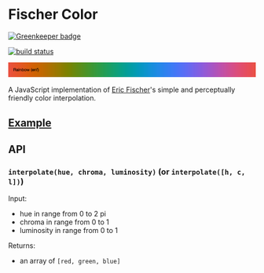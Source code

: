 # Fischer Color

[![Greenkeeper badge](https://badges.greenkeeper.io/tmcw/fischer-color.svg)](https://greenkeeper.io/)

[![build status](https://secure.travis-ci.org/mapbox/fischer-color.png)](http://travis-ci.org/mapbox/fischer-color)

![](example.png)

A JavaScript implementation of [Eric Fischer](https://github.com/ericfischer)'s
simple and perceptually friendly color interpolation.

## [Example](http://requirebin.com/?gist=236aaf7b579e3ecbf961)

## API

### `interpolate(hue, chroma, luminosity)` (or `interpolate([h, c, l])`)

Input:

* hue in range from 0 to 2 pi
* chroma in range from 0 to 1
* luminosity in range from 0 to 1

Returns:

* an array of `[red, green, blue]`

